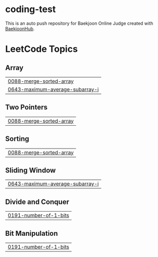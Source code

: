 # coding-test
This is an auto push repository for Baekjoon Online Judge created with [BaekjoonHub](https://github.com/BaekjoonHub/BaekjoonHub).

<!---LeetCode Topics Start-->
# LeetCode Topics
## Array
|  |
| ------- |
| [0088-merge-sorted-array](https://github.com/JaeHyunLee123/coding-test/tree/master/0088-merge-sorted-array) |
| [0643-maximum-average-subarray-i](https://github.com/JaeHyunLee123/coding-test/tree/master/0643-maximum-average-subarray-i) |
## Two Pointers
|  |
| ------- |
| [0088-merge-sorted-array](https://github.com/JaeHyunLee123/coding-test/tree/master/0088-merge-sorted-array) |
## Sorting
|  |
| ------- |
| [0088-merge-sorted-array](https://github.com/JaeHyunLee123/coding-test/tree/master/0088-merge-sorted-array) |
## Sliding Window
|  |
| ------- |
| [0643-maximum-average-subarray-i](https://github.com/JaeHyunLee123/coding-test/tree/master/0643-maximum-average-subarray-i) |
## Divide and Conquer
|  |
| ------- |
| [0191-number-of-1-bits](https://github.com/JaeHyunLee123/coding-test/tree/master/0191-number-of-1-bits) |
## Bit Manipulation
|  |
| ------- |
| [0191-number-of-1-bits](https://github.com/JaeHyunLee123/coding-test/tree/master/0191-number-of-1-bits) |
<!---LeetCode Topics End-->